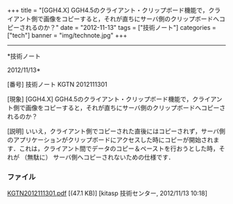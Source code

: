 ﻿+++
title = "[GGH4.X] GGH4.5のクライアント・クリップボード機能で，クライアント側で画像をコピーすると，それが直ちにサーバ側のクリップボードへコピーされるのか？"
date = "2012-11-13"
tags = ["技術ノート"]
categories = ["tech"]
banner = "img/technote.jpg"
+++

-----------------------------------------------------------------------------------------------------------------------------

*技術ノート

2012/11/13*


[番号]
技術ノート KGTN 2012111301

[現象]
[GGH4.X]
GGH4.5のクライアント・クリップボード機能で，クライアント側で画像をコピーすると，それが直ちにサーバ側のクリップボードへコピーされるのか？

[説明]
いいえ，クライアント側でコピーされた直後にはコピーされず，サーバ側のアプリケーションがクリップボードにアクセスした時にコピーが開始されます．これは，クライアント間でデータのコピー＆ペーストを行おうとした時，それが
（無駄に） サーバ側へコピーされないための仕様です．


### ファイル

 
 


[KGTN2012111301.pdf](http://techreport.kitasp.net/attachments/download/1114/KGTN2012111301.pdf)
 [(47.1 KB)] [kitasp 技術センター, 2012/11/13
10:18]


 


 

